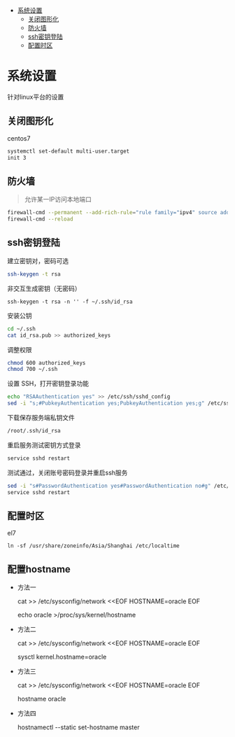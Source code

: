 - [系统设置](#%E7%B3%BB%E7%BB%9F%E8%AE%BE%E7%BD%AE)
  - [关闭图形化](#%E5%85%B3%E9%97%AD%E5%9B%BE%E5%BD%A2%E5%8C%96)
  - [防火墙](#%E9%98%B2%E7%81%AB%E5%A2%99)
  - [ssh密钥登陆](#ssh%E5%AF%86%E9%92%A5%E7%99%BB%E9%99%86)
  - [配置时区](#%E9%85%8D%E7%BD%AE%E6%97%B6%E5%8C%BA)

# 系统设置
针对linux平台的设置

## 关闭图形化

centos7

```bash
systemctl set-default multi-user.target
init 3
```

## 防火墙

> 允许某一IP访问本地端口

```bash
firewall-cmd --permanent --add-rich-rule="rule family="ipv4" source address="192.168.239.133" port protocol="tcp" port="8099" accept"
firewall-cmd --reload
```

## ssh密钥登陆

建立密钥对，密码可选

```bash
ssh-keygen -t rsa
```

非交互生成密钥（无密码）

    ssh-keygen -t rsa -n '' -f ~/.ssh/id_rsa

安装公钥
```bash
cd ~/.ssh
cat id_rsa.pub >> authorized_keys
```

调整权限
```bash
chmod 600 authorized_keys
chmod 700 ~/.ssh
```

设置 SSH，打开密钥登录功能
```bash
echo "RSAAuthentication yes" >> /etc/ssh/sshd_config
sed -i "s;#PubkeyAuthentication yes;PubkeyAuthentication yes;g" /etc/ssh/sshd_config
```

下载保存服务端私钥文件
```bash
/root/.ssh/id_rsa
```

重启服务测试密钥方式登录
```bash
service sshd restart
```

测试通过，关闭账号密码登录并重启ssh服务
```bash
sed -i "s#PasswordAuthentication yes#PasswordAuthentication no#g" /etc/ssh/sshd_config
service sshd restart
```

## 配置时区

el7

    ln -sf /usr/share/zoneinfo/Asia/Shanghai /etc/localtime
    
## 配置hostname

- 方法一


	cat >> /etc/sysconfig/network <<EOF
	HOSTNAME=oracle
	EOF
	
	echo oracle >/proc/sys/kernel/hostname

- 方法二


	cat >> /etc/sysconfig/network <<EOF
	HOSTNAME=oracle
	EOF
	
	sysctl kernel.hostname=oracle

- 方法三


	cat >> /etc/sysconfig/network <<EOF
	HOSTNAME=oracle
	EOF
	
	hostname oracle
	
- 方法四


    hostnamectl --static set-hostname master